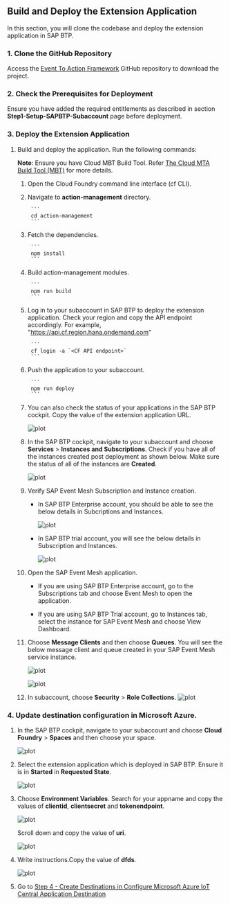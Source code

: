 ## Build and Deploy the Extension Application

In this section, you will clone the codebase and deploy the extension application in SAP BTP. 

### 1. Clone the GitHub Repository
    
Access the [Event To Action Framework](https://github.com/SAP-samples/btp-events-to-business-actions-framework) GitHub repository to download the project.

### 2. Check the Prerequisites for Deployment

Ensure you have added the required entitlements as described in section **Step1-Setup-SAPBTP-Subaccount** page before deployment.

### 3. Deploy the Extension Application

1. Build and deploy the application. Run the following commands:

    **Note**: Ensure you have Cloud MBT Build Tool. Refer [The Cloud MTA Build Tool (MBT)](https://help.sap.com/docs/HANA_CLOUD_DATABASE/c2b99f19e9264c4d9ae9221b22f6f589/1412120094534a23b1a894bc498c2767.html) for more details.

    1. Open the Cloud Foundry command line interface (cf CLI).

    2. Navigate to **action-management** directory.

            ```
            cd action-management
            ```
    3. Fetch the dependencies.

            ```
            npm install
            ```
    4. Build action-management modules.

            ```
            npm run build
            ```
    5. Log in to your subaccount in SAP BTP to deploy the extension application.
      Check your region and copy the API endpoint accordingly. For example, "https://api.cf.region.hana.ondemand.com"

            ```
            cf login -a `<CF API endpoint>`
            ```
    6. Push the application to your subaccount.

            ```
            npm run deploy
            ```
    7. You can also check the status of your applications in the SAP BTP cockpit. Copy the value of the extension application URL.

        ![plot](./images/SAPBTPCockpit.png)

    8. In the SAP BTP cockpit, navigate to your subaccount and choose **Services** > **Instances and Subscriptions**. Check if you have all of the instances created post deployment as shown below. Make sure the status of all of the instances are **Created**.

        ![plot](./images/postdeploy.png)

    9. Verify SAP Event Mesh Subscription and Instance creation.
    
        - In SAP BTP Enterprise account, you should be able to see the below details in Subcriptions and Instances.

            ![plot](./images/eventmesh-enterprise.png)

        - In SAP BTP trial account, you will see the below details in Subscription and Instances.

            ![plot](./images/eventmesh-trial.png)

    10. Open the SAP Event Mesh application.

        - If you are using SAP BTP Enterprise account, go to the Subscriptions tab and choose Event Mesh to open the application.

        - If you are using SAP BTP Trial account, go to Instances tab, select the instance for SAP Event Mesh and choose View Dashboard.

    10. Choose **Message Clients** and then choose **Queues**. You will see the below message client and queue created in your SAP Event Mesh service instance.

        ![plot](./images/msgclient.png)

        ![plot](./images/queue.png)


    11. In subaccount, choose **Security** > **Role Collections**.
      ![plot](./images/businessrules_rollcoll.png)
    


### 4. Update destination configuration in Microsoft Azure.

1. In the SAP BTP cockpit, navigate to your subaccount and choose **Cloud Foundry** > **Spaces** and then choose your space.

    ![plot](./images/cfspace.png)

2. Select the extension application which is deployed in SAP BTP. Ensure it is in **Started** in **Requested State**.

    ![plot](./images/deployedbtpapp.png)

3. Choose **Environment Variables**. Search for your appname and copy the values of **clientid**, **clientsecret** and **tokenendpoint**.

    ![plot](./images/oauthdetails.png)

    Scroll down and copy the value of **uri**.

    ![plot](./images/callback.png)


6. Write instructions.Copy the value of <AJIT>**dfds**.

    ![plot](./images/queuedetails.png)

7. Go to [Step 4 - Create Destinations in Configure Microsoft Azure IoT Central Application Destination](../Step2-Configure-Azure/README.md)

